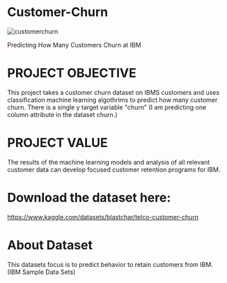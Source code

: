 # Customer-Churn

![customerchurn](https://user-images.githubusercontent.com/104231685/190941610-68921156-dc6f-4051-822f-4f2ee6d15e2c.jpg)

Predicting How Many Customers Churn at IBM

# PROJECT OBJECTIVE
This project takes a customer churn dataset on IBMS customers and uses classification machine learning algothrims to predict how many customer churn. There is 
a single y target variable "churn" (I am predicting one column attribute in the dataset churn.) 

# PROJECT VALUE
The results of the machine learning models and analysis of all relevant customer data can develop focused customer retention programs for IBM.

# Download the dataset here: 
https://www.kaggle.com/datasets/blastchar/telco-customer-churn

# About Dataset
This datasets focus is to predict behavior to retain customers from IBM. (IBM Sample Data Sets)
